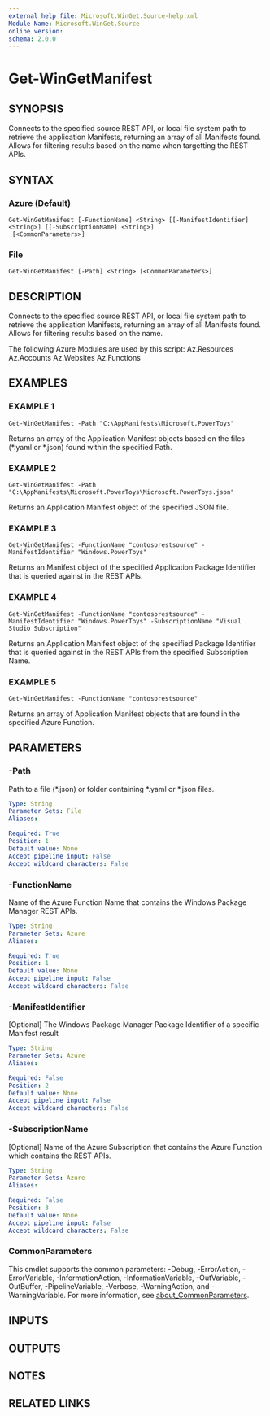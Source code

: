 ```yaml
---
external help file: Microsoft.WinGet.Source-help.xml
Module Name: Microsoft.WinGet.Source
online version:
schema: 2.0.0
---
```


# Get-WinGetManifest

## SYNOPSIS
Connects to the specified source REST API, or local file system path to retrieve the application Manifests, returning an array of all Manifests found.
Allows for filtering results based on the name when targetting the REST APIs.

## SYNTAX

### Azure (Default)
```
Get-WinGetManifest [-FunctionName] <String> [[-ManifestIdentifier] <String>] [[-SubscriptionName] <String>]
 [<CommonParameters>]
```

### File
```
Get-WinGetManifest [-Path] <String> [<CommonParameters>]
```

## DESCRIPTION
Connects to the specified source REST API, or local file system path to retrieve the application Manifests, returning an array of all Manifests found.
Allows for filtering results based on the name.
    
The following Azure Modules are used by this script:
    Az.Resources
    Az.Accounts
    Az.Websites
    Az.Functions

## EXAMPLES

### EXAMPLE 1
```
Get-WinGetManifest -Path "C:\AppManifests\Microsoft.PowerToys"
```

Returns an array of the Application Manifest objects based on the files (*.yaml or *.json) found within the specified Path.

### EXAMPLE 2
```
Get-WinGetManifest -Path "C:\AppManifests\Microsoft.PowerToys\Microsoft.PowerToys.json"
```

Returns an Application Manifest object of the specified JSON file.

### EXAMPLE 3
```
Get-WinGetManifest -FunctionName "contosorestsource" -ManifestIdentifier "Windows.PowerToys"
```

Returns an Manifest object of the specified Application Package Identifier that is queried against in the REST APIs.

### EXAMPLE 4
```
Get-WinGetManifest -FunctionName "contosorestsource" -ManifestIdentifier "Windows.PowerToys" -SubscriptionName "Visual Studio Subscription"
```

Returns an Application Manifest object of the specified Package Identifier that is queried against in the REST APIs from the specified Subscription Name.

### EXAMPLE 5
```
Get-WinGetManifest -FunctionName "contosorestsource"
```

Returns an array of Application Manifest objects that are found in the specified Azure Function.

## PARAMETERS

### -Path
Path to a file (*.json) or folder containing *.yaml or *.json files.

```yaml
Type: String
Parameter Sets: File
Aliases:

Required: True
Position: 1
Default value: None
Accept pipeline input: False
Accept wildcard characters: False
```

### -FunctionName
Name of the Azure Function Name that contains the Windows Package Manager REST APIs.

```yaml
Type: String
Parameter Sets: Azure
Aliases:

Required: True
Position: 1
Default value: None
Accept pipeline input: False
Accept wildcard characters: False
```

### -ManifestIdentifier
\[Optional\] The Windows Package Manager Package Identifier of a specific Manifest result

```yaml
Type: String
Parameter Sets: Azure
Aliases:

Required: False
Position: 2
Default value: None
Accept pipeline input: False
Accept wildcard characters: False
```

### -SubscriptionName
\[Optional\] Name of the Azure Subscription that contains the Azure Function which contains the REST APIs.

```yaml
Type: String
Parameter Sets: Azure
Aliases:

Required: False
Position: 3
Default value: None
Accept pipeline input: False
Accept wildcard characters: False
```

### CommonParameters
This cmdlet supports the common parameters: -Debug, -ErrorAction, -ErrorVariable, -InformationAction, -InformationVariable, -OutVariable, -OutBuffer, -PipelineVariable, -Verbose, -WarningAction, and -WarningVariable. For more information, see [about_CommonParameters](http://go.microsoft.com/fwlink/?LinkID=113216).

## INPUTS

## OUTPUTS

## NOTES

## RELATED LINKS

